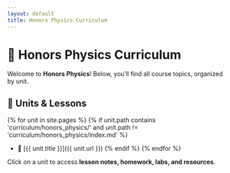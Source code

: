 ```yaml
---
layout: default
title: Honors Physics Curriculum
---
```


# 📘 Honors Physics Curriculum  

Welcome to **Honors Physics**! Below, you’ll find all course topics, organized by unit.

## 🔢 Units & Lessons
{% for unit in site.pages %}
  {% if unit.path contains 'curriculum/honors_physics/' and unit.path != 'curriculum/honors_physics/index.md' %}
  - 📂 [{{ unit.title }}]({{ unit.url }})
  {% endif %}
{% endfor %}

Click on a unit to access **lesson notes, homework, labs, and resources**.

